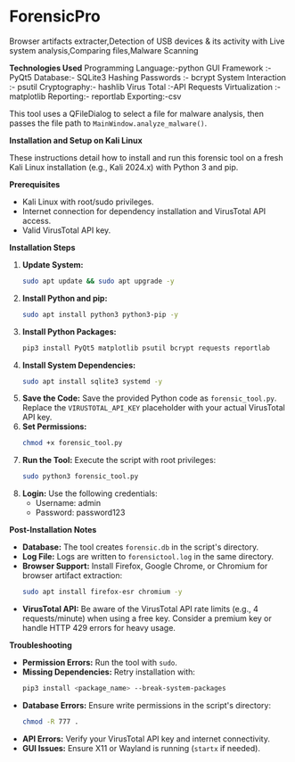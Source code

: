# ForensicPro
Browser artifacts extracter,Detection of USB devices &  its activity with Live system analysis,Comparing files,Malware Scanning

**Technologies Used**
Programming Language:-python
GUI Framework :- PyQt5
Database:- SQLite3
Hashing Passwords :- bcrypt
System Interaction :- psutil
Cryptography:- hashlib
Virus Total :-API
Requests
Virtualization :- matplotlib
Reporting:- reportlab
Exporting:-csv

This tool uses a QFileDialog to select a file for malware analysis, then passes the file path to `MainWindow.analyze_malware()`.

**Installation and Setup on Kali Linux**

These instructions detail how to install and run this forensic tool on a fresh Kali Linux installation (e.g., Kali 2024.x) with Python 3 and pip.

**Prerequisites**

*   Kali Linux with root/sudo privileges.
*   Internet connection for dependency installation and VirusTotal API access.
*   Valid VirusTotal API key.

**Installation Steps**

1.  **Update System:**
    ```bash
    sudo apt update && sudo apt upgrade -y
    ```
2.  **Install Python and pip:**
    ```bash
    sudo apt install python3 python3-pip -y
    ```
3.  **Install Python Packages:**
    ```bash
    pip3 install PyQt5 matplotlib psutil bcrypt requests reportlab
    ```
4.  **Install System Dependencies:**
    ```bash
    sudo apt install sqlite3 systemd -y
    ```
5.  **Save the Code:** Save the provided Python code as `forensic_tool.py`. Replace the `VIRUSTOTAL_API_KEY` placeholder with your actual VirusTotal API key.
6.  **Set Permissions:**
    ```bash
    chmod +x forensic_tool.py
    ```
7.  **Run the Tool:** Execute the script with root privileges:
    ```bash
    sudo python3 forensic_tool.py
    ```
8.  **Login:** Use the following credentials:
    *   Username: admin
    *   Password: password123

**Post-Installation Notes**

*   **Database:** The tool creates `forensic.db` in the script's directory.
*   **Log File:** Logs are written to `forensictool.log` in the same directory.
*   **Browser Support:** Install Firefox, Google Chrome, or Chromium for browser artifact extraction:
    ```bash
    sudo apt install firefox-esr chromium -y
    ```
*   **VirusTotal API:** Be aware of the VirusTotal API rate limits (e.g., 4 requests/minute) when using a free key. Consider a premium key or handle HTTP 429 errors for heavy usage.

**Troubleshooting**

*   **Permission Errors:** Run the tool with `sudo`.
*   **Missing Dependencies:** Retry installation with:
    ```bash
    pip3 install <package_name> --break-system-packages
    ```
*   **Database Errors:** Ensure write permissions in the script's directory:
    ```bash
    chmod -R 777 .
    ```
*   **API Errors:** Verify your VirusTotal API key and internet connectivity.
*   **GUI Issues:** Ensure X11 or Wayland is running (`startx` if needed).
